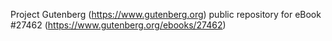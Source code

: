 Project Gutenberg (https://www.gutenberg.org) public repository for eBook #27462 (https://www.gutenberg.org/ebooks/27462)
